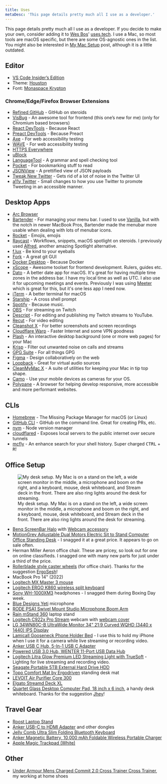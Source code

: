 ```yaml
---
title: Uses
metaDesc: 'This page details pretty much all I use as a developer.'
---
```


This page details pretty much all I use as a developer. If you decide to make your own, consider adding it to [Wes Bos](https://twitter.com/wesbos)' [uses.tech](https://uses.tech).
I use a Mac, so most tools are macOS specific, but there are some OS-agnostic ones in the list. You might also be interested in [My Mac Setup](https://www.iamdeveloper.com/posts/my-mac-setup-2m05/) post, although it is a little outdated.

## Editor

- [VS Code Insider’s Edition](https://code.visualstudio.com/insiders/)
- Theme: [Houston](https://marketplace.visualstudio.com/items?itemName=astro-build.houston)
- Font: [Monaspace Krypton](https://monaspace.githubnext.com/)

### Chrome/Edge/Firefox Browser Extensions

- [Refined GitHub](https://chrome.google.com/webstore/detail/refined-github/hlepfoohegkhhmjieoechaddaejaokhf) - GitHub on steroids
- [VisBug](https://chrome.google.com/webstore/detail/visbug/cdockenadnadldjbbgcallicgledbeoc?hl=en) - An awesome tool for frontend (this one’s new for me) (only for Chromium based browsers)
- [React DevTools](https://chrome.google.com/webstore/detail/react-developer-tools/fmkadmapgofadopljbjfkapdkoienihi?hl=en) - Because React
- [Preact DevTools](https://preactjs.github.io/preact-devtools/) - Because Preact
- [Axe](https://chrome.google.com/webstore/detail/axe-web-accessibility-tes/lhdoppojpmngadmnindnejefpokejbdd) - For web accessibility testing
- [WAVE](https://wave.webaim.org/extension/) - For web accessibility testing
- [HTTPS Everywhere](https://www.eff.org/https-everywhere)
- [uBlock](https://ublock.org/)
- [LanguageTool](https://languagetool.org) - A grammar and spell checking tool
- [Pocket](https://getpocket.com/) - For bookmarking stuff to read
- [JSONView](https://chrome.google.com/webstore/detail/jsonview/chklaanhfefbnpoihckbnefhakgolnmc) - A prettified view of JSON payloads
- [Tweak New Twitter](https://github.com/insin/tweak-new-twitter/) - Gets rid of a lot of noise in the Twitter UI
- [a11y Twitter](https://github.com/nickytonline/a11y-twitter) - Small changes to how you use Twitter to promote Tweeting in an accessible manner.

## Desktop Apps

- [Arc Browser](https://arc.net/gift/93e342bc)
- [Bartender](https://www.macbartender.com) - For managing your menu bar. I used to use [Vanilla](https://matthewpalmer.net/vanilla/), but with the notch in newer MacBook Pros, Bartender made the menubar more usable when dealing with lots of menubar icons.
- [Rocket](https://matthewpalmer.net/rocket/) - Emojis, emojis
- [Raycast](https://raycast.com) - Workflows, snippets, macOS spotlight on steroids. I previously used [Alfred](https://www.alfredapp.com/), another amazing Spotlight alternative.
- [f.lux](https://justgetflux.com/) - Be kind to your eyeballs
- [Fork](https://git-fork.com/) - A great git GUI
- [Docker Desktop](https://www.docker.com/products/docker-desktop) - Because Docker
- [xScope](https://xscope.app) - Awesome toolset for frontend development. Rulers, guides etc.
- [Dato](https://sindresorhus.com/dato) - A better date app for macOS. It's great for having multiple time zones in the address bar. I have my local time as well as UTC. I also use it for upcoming meetings and events. Previously I was using [Meeter](https://trymeeter.com) which is great for this, but it's one less app I need now.
- [iTerm](https://iterm2.com/) - A better terminal for macOS
- [Starship](https://starship.rs/) - A cross shell prompt
- [Spotify](https://www.spotify.com/us/download/) - Because music.
- [OBS](https://obsproject.com/download) - For streaming on Twitch
- [Descript](https://www.descript.com/) - For editing and publishing my Twitch streams to YouTube.
- [Recut](https://getrecut.com/) - For video editing
- [Cleanshot X](https://cleanshot.com/) - For better screenshots and screen recordings
- [Cloudflare Warp](https://blog.cloudflare.com/1111-warp-better-vpn/) - Faster Internet and some VPN goodness
- [Plash](https://apps.apple.com/us/app/plash/id1494023538) - An interactive desktop background (one or more web pages) for your Mac
- [Krisp](https://krisp.ai/) - Filter out unwanted noise on calls and streams
- [GPG Suite](https://gpgtools.org/) - For all things GPG
- [Figma](https://www.figma.com/) - Design collaboratively on the web
- [Loopback](https://rogueamoeba.com/loopback/) - Great for virtual audio sources
- [CleanMyMac X](https://macpaw.com/cleanmymac) - A suite of utilities for keeping your Mac in tip top shape.
- [Camo](https://reincubate.com/camo/) - Use your mobile devices as cameras for your OS.
- [Polypane](https://polypane.app/) - A browser for helping develop responsive, more accessible and more performant websites.

## CLIs

- [Homebrew](https://brew.sh) - The Missing Package Manager for macOS (or Linux)
- [GitHub CLI](https://github.com/cli/cli) - GitHub on the command line. Great for creating PRs, etc.
- [nvm](https://github.com/nvm-sh/nvm) - Node version manager
- [cloudflared](https://github.com/cloudflare/cloudflared) - Exposes local servers to the public internet over secure tunnels
- [mcfly](https://github.com/cantino/mcfly) - An enhance search for your shell history. Super charged <kbd>CTRL</kbd> + <kbd>R</kbd>!

## Office Setup

<figure>
<img sizes="(min-width: 30em) 28em, 100vw"
  srcset="https://res.cloudinary.com/nickytonline/image/upload/f_auto,q_70,w_256/v1654355126/my%20website/office/desk-setup_deurmi.jpg 256w,
          https://res.cloudinary.com/nickytonline/image/upload/f_auto,q_70,w_512/v1654355126/my%20website/office/desk-setup_deurmi.jpg 512w,
          https://res.cloudinary.com/nickytonline/image/upload/f_auto,q_70,w_768/v1654355126/my%20website/office/desk-setup_deurmi.jpg 768w,
          https://res.cloudinary.com/nickytonline/image/upload/f_auto,q_70,w_1024/v1654355126/my%20website/office/desk-setup_deurmi.jpg 1024w,
          https://res.cloudinary.com/nickytonline/image/upload/f_auto,q_70,w_1280/v1654355126/my%20website/office/desk-setup_deurmi.jpg 1280w"
src="https://res.cloudinary.com/nickytonline/image/upload/f_auto,q_70,w_512/v1654355126/my%20website/office/desk-setup_deurmi.jpg"
alt="My desk setup. My Mac is on a stand on the left, a wide screen monitor in the middle, a microphone and boom on the right, and a keyboard, mouse, desk whiteboard, and Stream deck in the front. There are also ring lights around the desk for streaming." />
<figcaption>My desk setup. My Mac is on a stand on the left, a wide screen monitor in the middle, a microphone and boom on the right, and a keyboard, mouse, desk whiteboard, and Stream deck in the front. There are also ring lights around the desk for streaming.</figcaption>
</figure>

- [Benq ScreenBar Halo](https://pse.is/4mt8u9) with [Webcam accessory](https://www.benq.com/en-us/lighting/accessory/webcam-accessory.html)
- [MotionGrey Adjustable Dual Motors Electric Sit to Stand Computer Office Standing Desk](https://motiongrey.com/products/copy-of-motion-series-standing-desk-with-table-top?variant=39702825730141) - I snagged it at a great price. It appears to go on sale often.
- Herman Miller Aeron office chair. These are pricey, so look out for one on online classifieds. I snagged one with many new parts for just under a third of the price.
- [Rollerblade style caster wheels](https://www.amazon.ca/gp/product/B06Y4BJ66G) (for office chair). Thanks for the suggestion [ErgoSesh](https://www.ergosesh.com/)!
- MacBook Pro 14" (2022)
- [Logitech MX Master 3 mouse](https://www.logitech.com/en-ca/products/mice/mx-master-3.910-005647.html)
- [Logitech ERGO K860 wireless split keyboard](https://www.logitech.com/en-ca/products/keyboards/k860-split-ergonomic.920-009166.html)
- [Sony WH-1000XM3](https://www.sony.ca/en/electronics/headband-headphones/wh-1000xm3) headphones - I snagged them during Boxing Day week.
- [Blue Designs Yeti](https://www.bluedesigns.com/products/yeti/) microphone
- [RODE PSA1 Swivel Mount Studio Microphone Boom Arm](https://www.amazon.ca/gp/product/B001D7UYBO)
- [Rain mStand 360](https://www.raindesigninc.com/mstand360.html) laptop stand
- [Logitech C922x Pro Stream](https://www.amazon.ca/gp/product/B01LXCDPPK/) webcam with [webcam cover](https://www.amazon.ca/gp/product/B0748FZX99/)
- [LG 34WN80C-B UltraWide Monitor 34” 21:9 Curved WQHD (3440 x 1440) IPS Display](https://www.amazon.ca/gp/product/B07YGZ7C1K)
- [Lamicall Gooseneck Phone Holder Bed](https://www.amazon.ca/gp/product/B0B9N41MCS) - I use this to hold my iPhone when I use it for a camera while live streaming or recording video.
- [Anker USB C Hub, 5-In-1 USB C Adapter](https://www.amazon.ca/gp/product/B071G83L1J)
- [Powered USB 3.0 Hub, WENTER 11-Port USB Data Hub](https://www.amazon.ca/dp/B095Y5R8HD)
- [Logitech Litra Glow Premium LED Streaming Light with TrueSoft](https://www.amazon.ca/Logitech-Litra-Premium-Streaming-TrueSoft/dp/B097QZGRCQ/) - Lighting for live streaming and recording video.
- [Seagate Portable 5TB External Hard Drive HDD](https://www.amazon.ca/gp/product/B07VS8QCXC)
- [Topo Comfort Mat by Ergodriven](https://www.amazon.ca/gp/product/B00V3TO9HW/) standing desk mat
- [LEVOIT Air Purifier Core 300](https://www.amazon.ca/gp/product/B07S3D4MRJ/ref=ppx_yo_dt_b_asin_title_o08_s00?ie=UTF8&psc=1)
- [Elgato Streamd Deck XL](https://www.elgato.com/en/stream-deck-xl)
- [Quartet Glass Desktop Computer Pad, 18 inch x 6 inch](https://www.amazon.ca/gp/product/B01M2DADUX), a handy desk whiteboard. Thanks for the suggestion [Jhey](https://jhey.dev)!

## Travel Gear

- [Roost Laptop Stand](https://www.therooststand.com/collections/roost-laptop-stand/products/roost-laptop-stand?variant=31619419570237)
- [Anker USB-C to HDMI Adapter](http://amazon.ca/gp/product/B01MYUCWOK) and other dongles
- [Jelly Comb Ultra Slim Folding Bluetooth Keyboard](https://www.amazon.ca/gp/product/B07YYTHMCG)
- [Anker Magnetic Battery, 10,000 mAh Foldable Wireless Portable Charger](https://www.amazon.ca/dp/B09NRG4GK3)
- [Apple Magic Trackpad (White)](https://www.apple.com/ca/shop/product/MMMP3AM/A/magic-trackpad-black-multi-touch-surface)

## Other

- [Under Armour Mens Charged Commit 2.0 Cross Trainer Cross Trainer](https://www.amazon.ca/gp/product/B07HKTJN5F/), my working at home shoes